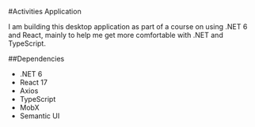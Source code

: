 #Activities Application

I am building this desktop application as part of a course on using .NET 6 and React, mainly to help me get more comfortable with .NET and TypeScript.

##Dependencies

* .NET 6
* React 17
* Axios
* TypeScript
* MobX
* Semantic UI
